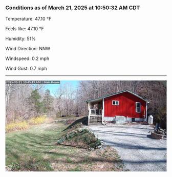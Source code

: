 ### Conditions as of March 21, 2025 at 10:50:32 AM CDT 

Temperature: 47.10 &deg;F

Feels like: 47.10 &deg;F

Humidity: 51%

Wind Direction: NNW

Windspeed: 0.2 mph

Wind Gust: 0.7 mph

---

<img src="./images/latest.jpeg"/>

